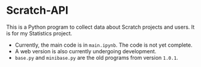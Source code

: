 # Scratch-API

This is a Python program to collect data about Scratch projects and users. It is for my Statistics project.

- Currently, the main code is in `main.ipynb`. The code is not yet complete.
- A web version is also currently undergoing development.
- `base.py` and `minibase.py` are the old programs from version `1.0.1`.
